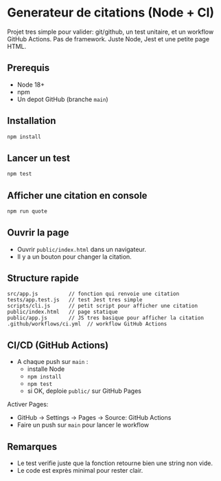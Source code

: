# Generateur de citations (Node + CI)

Projet tres simple pour valider: git/github, un test unitaire, et un workflow GitHub Actions. Pas de framework. Juste Node, Jest et une petite page HTML.

## Prerequis
- Node 18+
- npm
- Un depot GitHub (branche `main`)

## Installation
```bash
npm install
```

## Lancer un test
```bash
npm test
```

## Afficher une citation en console
```bash
npm run quote
```

## Ouvrir la page
- Ouvrir `public/index.html` dans un navigateur.
- Il y a un bouton pour changer la citation.

## Structure rapide
```
src/app.js          // fonction qui renvoie une citation
tests/app.test.js   // test Jest tres simple
scripts/cli.js      // petit script pour afficher une citation
public/index.html   // page statique
public/app.js       // JS tres basique pour afficher la citation
.github/workflows/ci.yml  // workflow GitHub Actions
```

## CI/CD (GitHub Actions)
- A chaque push sur `main` :
  - installe Node
  - `npm install`
  - `npm test`
  - si OK, deploie `public/` sur GitHub Pages

Activer Pages:
- GitHub → Settings → Pages → Source: GitHub Actions
- Faire un push sur `main` pour lancer le workflow

## Remarques
- Le test verifie juste que la fonction retourne bien une string non vide.
- Le code est exprès minimal pour rester clair.
